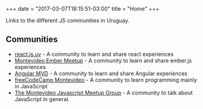 +++
date = "2017-03-07T18:15:51-03:00"
title = "Home"
+++

Links to the different JS communities in Uruguay.

## Communities

*   [react.js.uy](https://reactjsuy.now.sh/) - A community to learn and share react experiences
*   [Montevideo Ember Meetup](http://ember.js.uy) - A community to learn and share ember.js experiences
*   [Angular MVD](https://www.meetup.com/Angular-MVD/) - A community to learn and share Angular experiences
*   [freeCodeCamp Montevideo](https://www.fccmontevideo.com) -  A community to learn programming mainly in JavaScript
*   [The Montevideo Javascript Meetup Group](http://mvd.js.uy/) -  A community to talk about JavaScript in general.
